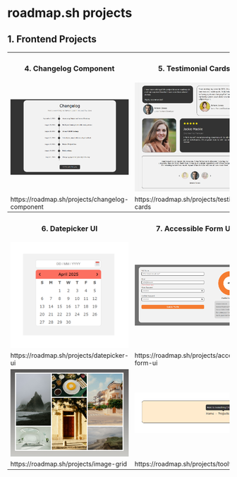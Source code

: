 <h1>roadmap.sh projects</h1>
<h2>1. Frontend Projects</h2>
<table>
  <tr>
    <th><h3>4. Changelog Component</h3></th>
    <th><h3>5. Testimonial Cards</h3></th>
  </tr>
  <tr>
    <td>
      <img src="1_Frontend Projects/4_Changelog Component/changelog_component.png" width="100%">
    </td>
    <td>
      <img src="1_Frontend Projects/5_Testimonial Cards/testimonial_card.jpeg" width="100%">
    </td>
  </tr>
  <tr>
    <td>
      https://roadmap.sh/projects/changelog-component
    </td>
    <td>
      https://roadmap.sh/projects/testimonial-cards
    </td>
  </tr>
  <tr>
    <th><h3>6. Datepicker UI</th>
    <th><h3>7. Accessible Form UI</h3></th>
  </tr>
  <tr>
    <td>
      <img src="1_Frontend Projects/6_Datepicker UI/datepicker_ui.png" width="100%">
    </td>
    <td>
      <img src="1_Frontend Projects/7_Accessible Form UI/accessible_form_ui.png" width="100%">
    </td>
  </tr>
  <tr>
    <td>
      https://roadmap.sh/projects/datepicker-ui
    </td>
    <td>
      https://roadmap.sh/projects/accessible-form-ui
    </td>
  </tr>
  <tr>
    <td>
      <img src="1_Frontend Projects/8_Image Grid Layout/image_grid_layout.png" width="100%">
    </td>
    <td>
      <img src="1_Frontend Projects/9_Tooltip UI/tooltip_ui.png" width="100%">
    </td>
  </tr>
  <tr>
    <td>https://roadmap.sh/projects/image-grid</td>
    <td>
      https://roadmap.sh/projects/tooltip-ui
    </td>
  </tr>
</table>

